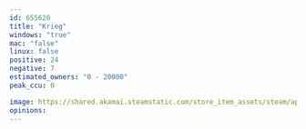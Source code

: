 ```yaml
---
id: 655620
title: "Krieg"
windows: "true"
mac: "false"
linux: false
positive: 24
negative: 7
estimated_owners: "0 - 20000"
peak_ccu: 0

image: https://shared.akamai.steamstatic.com/store_item_assets/steam/apps/655620/header.jpg?t=1560550273
opinions:
---
```

